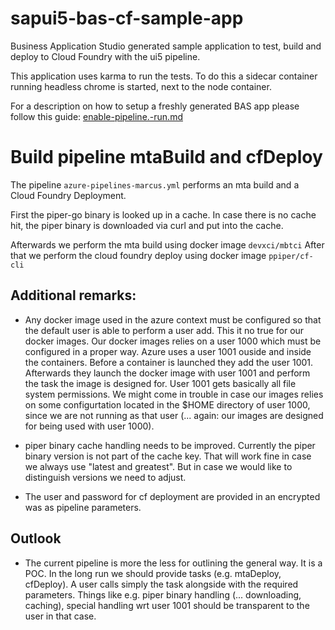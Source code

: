 # sapui5-bas-cf-sample-app
Business Application Studio generated sample application to test, build and deploy to Cloud Foundry with the ui5 pipeline.

This application uses karma to run the tests. To do this a sidecar container running headless chrome is started, next to the node container.

For a description on how to setup a freshly generated BAS app please follow this guide: [enable-pipeline.-run.md](./enable_pipeline_run.md)

# Build pipeline mtaBuild and cfDeploy

The pipeline `azure-pipelines-marcus.yml` performs an mta build and a Cloud Foundry Deployment.

First the piper-go binary is looked up in a cache. In case there is no cache hit, the piper binary is downloaded via curl and put into the cache.

Afterwards we perform the mta build using docker image `devxci/mbtci`
After that we perform the cloud foundry deploy using docker image `ppiper/cf-cli`

## Additional remarks:

- Any docker image used in the azure context must be configured so that the default user is able to perform a user add. This it no true for our docker images. Our docker images relies on a user 1000 which must be configured in a proper way. Azure uses a user 1001 ouside and inside the containers. Before a container is launched they add the user 1001. Afterwards they launch the docker image with user 1001 and perform the task the image is designed for. User 1001 gets basically all file system permissions. We might come in trouble in case our images relies on some configurtation located in the $HOME directory of user 1000, since we are not running as that user (... again: our images are designed for being used with user 1000).

- piper binary cache handling needs to be improved. Currently the piper binary version is not part of the cache key. That will work fine in case we always use "latest and greatest". But in case we would like to distinguish versions we need to adjust.

- The user and password for cf deployment are provided in an encrypted was as pipeline parameters.

## Outlook

- The current pipeline is more the less for outlining the general way. It is a POC. In the long run we should provide tasks (e.g. mtaDeploy, cfDeploy). A user calls simply the task alongside with the required parameters. Things like e.g. piper binary handling (... downloading, caching), special handling wrt user 1001  should be transparent to the user in that case.
